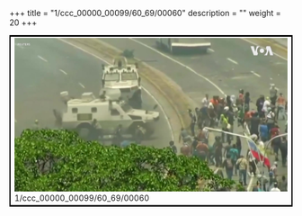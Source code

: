 +++
title = "1/ccc_00000_00099/60_69/00060"
description = ""
weight = 20
+++

<table style="border:2px solid black;max-width:800px;max-height:800px;" 
><tr><td>
<img class="center-fit-jpg"
src="/jpg_/aaa_20190430_NxaOmWaI8sI_00059.jpg">
1/ccc_00000_00099/60_69/00060
</img></td></tr></table>
